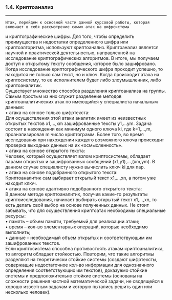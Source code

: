 ### 1.4. Криптоанализ
***
    Итак, перейдем к основной части данной курсовой работы, которая включает в себя рассмотрение самих атак на шифрсистемы 
и криптографические шифры.
    Для того, чтобы определить преимущества и недостатки определенного шифра или криптоалгоритма, используют криптоанализ. 
Криптоанализ является научной и практической деятельностью, направленной на исследование криптографических алгоритмов. 
    В итоге, мы получаем доступ к открытому тексту сообщения, которое было зашифровано. Когда исследование 
криптографического шифра проходит успешно, то находится не только сам текст, но и ключ. Когда происходит атака на 
криптосистему, то ее исполнителем будет либо злоумышленник, либо криптоаналитик.  
    Существует множество способов разделения криптоанализа на группы. Самым простым из них служит разделение методов 
криптоаналитических атак по имеющийся у специалиста начальным данным:  
        • атака на основе только шифртекста:  
    Для осуществления этой атаки аналитик имеет из неизвестных открытых текстов x1,…,xm зашифрованные тексты y1,…ym. Задача 
состоит в нахождении как минимум одного ключа ki, где k=1,…,m, проанализировав m число криптограмм. Более того, во 
время исследования при нахождении каждого возможного ключа происходит проверка выходных данных на их «осмысленность».  
        • атака на основе открытого текста:  
    Человек, который осуществляет взлом криптосистемы, обладает парами открытых и зашифрованных сообщений (x1,y1),…,(xm,ym). 
    В данном случае специалисту нужно вычислить ключ ki для пар.  
        • атака на основе подобранного открытого текста:  
    Криптоаналитик сам выбирает открытый текст x1,…,xn, а потом уже находит ключ.  
        • атака на основе адаптивно подобранного открытого текста:  
    В данном методе криптоаналитик, получив какие-то результаты криптоисследования, начинает выбирать открытый текст 
x1,…,xn, то есть делать свой выбор на основе полученных данных.
    Не стоит забывать, что для осуществления криптоатак необходимы специальные ресурсы:  
        • память – объем памяти, требуемый для реализации атаки;  
        • время – кол-во элементарных операций, которые необходимо выполнить;  
        • данные – необходимый объем открытых и соответствующим им зашифрованных текстов.  
    Если криптосистема способна противостоять атакам криптоаналитика, то алгоритм обладает стойкостью. Повторим, что такие 
алгоритмы разделяют на теоретически стойкие системы (создают шифртексты, содержащие недостаточное кол-во информации для 
однозначного определения соответствующих им текстов), доказуемо стойкие системы и предположительно стойкие системы 
(основаны на сложности решения частной математической задачи, не сводящейся к хорошо известным задачам и которую 
пытались решить один или несколько человек).
